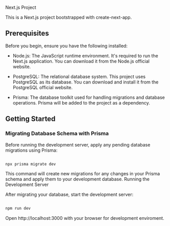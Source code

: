 Next.js Project

This is a Next.js project bootstrapped with create-next-app.
## Prerequisites

Before you begin, ensure you have the following installed:

- Node.js: The JavaScript runtime environment. It's required to run the Next.js application. You can download it from the Node.js official website.

- PostgreSQL: The relational database system. This project uses PostgreSQL as its database. You can download and install it from the PostgreSQL official website.

- Prisma: The database toolkit used for handling migrations and database operations. Prisma will be added to the project as a dependency.

## Getting Started
### Migrating Database Schema with Prisma

Before running the development server, apply any pending database migrations using Prisma:

```bash

npx prisma migrate dev
```
This command will create new migrations for any changes in your Prisma schema and apply them to your development database.
Running the Development Server

After migrating your database, start the development server:

```bash

npm run dev
```

Open http://localhost:3000 with your browser for development enviroment.
